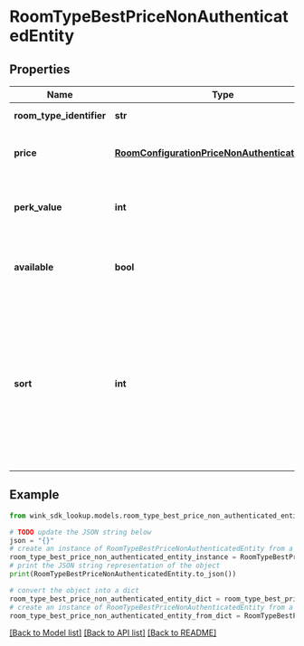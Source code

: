 # RoomTypeBestPriceNonAuthenticatedEntity


## Properties

Name | Type | Description | Notes
------------ | ------------- | ------------- | -------------
**room_type_identifier** | **str** | Room type identifier. | 
**price** | [**RoomConfigurationPriceNonAuthenticatedEntity**](RoomConfigurationPriceNonAuthenticatedEntity.md) | Price details for this room type configuration. | 
**perk_value** | **int** | The sum of all perks the master rate had made available. | 
**available** | **bool** | Whether this room type is available with this configuration | 
**sort** | **int** | When this room type is displayed in conjunction with many others, this sort property will often times be populated to indicate how the room types should be sorted and displayed. | 

## Example

```python
from wink_sdk_lookup.models.room_type_best_price_non_authenticated_entity import RoomTypeBestPriceNonAuthenticatedEntity

# TODO update the JSON string below
json = "{}"
# create an instance of RoomTypeBestPriceNonAuthenticatedEntity from a JSON string
room_type_best_price_non_authenticated_entity_instance = RoomTypeBestPriceNonAuthenticatedEntity.from_json(json)
# print the JSON string representation of the object
print(RoomTypeBestPriceNonAuthenticatedEntity.to_json())

# convert the object into a dict
room_type_best_price_non_authenticated_entity_dict = room_type_best_price_non_authenticated_entity_instance.to_dict()
# create an instance of RoomTypeBestPriceNonAuthenticatedEntity from a dict
room_type_best_price_non_authenticated_entity_from_dict = RoomTypeBestPriceNonAuthenticatedEntity.from_dict(room_type_best_price_non_authenticated_entity_dict)
```
[[Back to Model list]](../README.md#documentation-for-models) [[Back to API list]](../README.md#documentation-for-api-endpoints) [[Back to README]](../README.md)


